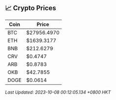 ## 📈 Crypto Prices

| Coin | Price |
| ---- | ----- |
| BTC | $27956.4970 |
| ETH | $1639.3177 |
| BNB | $212.6279 |
| CRV | $0.4747 |
| ARB | $0.8783 |
| OKB | $42.7855 |
| DOGE | $0.0614 |

_Last Updated: 2023-10-08 00:12:05.134 +0800 HKT_